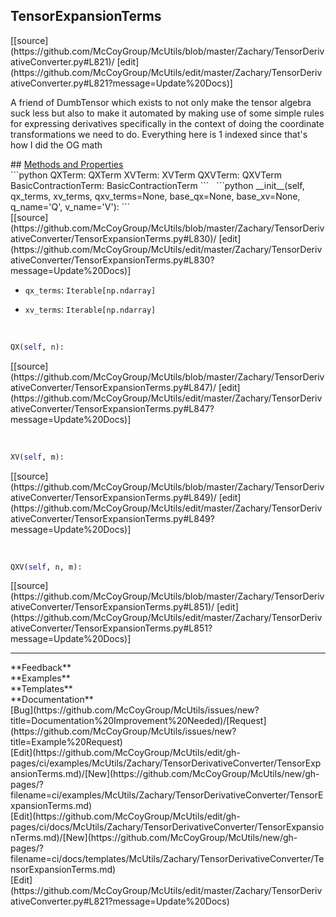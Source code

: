 ## <a id="McUtils.Zachary.TensorDerivativeConverter.TensorExpansionTerms">TensorExpansionTerms</a> 

<div class="docs-source-link" markdown="1">
[[source](https://github.com/McCoyGroup/McUtils/blob/master/Zachary/TensorDerivativeConverter.py#L821)/
[edit](https://github.com/McCoyGroup/McUtils/edit/master/Zachary/TensorDerivativeConverter.py#L821?message=Update%20Docs)]
</div>

A friend of DumbTensor which exists
to not only make the tensor algebra suck less but also
to make it automated by making use of some simple rules
for expressing derivatives specifically in the context of
doing the coordinate transformations we need to do.
Everything here is 1 indexed since that's how I did the OG math







<div class="collapsible-section">
 <div class="collapsible-section collapsible-section-header" markdown="1">
## <a class="collapse-link" data-toggle="collapse" href="#methods" markdown="1"> Methods and Properties</a> <a class="float-right" data-toggle="collapse" href="#methods"><i class="fa fa-chevron-down"></i></a>
 </div>
 <div class="collapsible-section collapsible-section-body collapse show" id="methods" markdown="1">
 ```python
QXTerm: QXTerm
XVTerm: XVTerm
QXVTerm: QXVTerm
BasicContractionTerm: BasicContractionTerm
```
<a id="McUtils.Zachary.TensorDerivativeConverter.TensorExpansionTerms.__init__" class="docs-object-method">&nbsp;</a> 
```python
__init__(self, qx_terms, xv_terms, qxv_terms=None, base_qx=None, base_xv=None, q_name='Q', v_name='V'): 
```
<div class="docs-source-link" markdown="1">
[[source](https://github.com/McCoyGroup/McUtils/blob/master/Zachary/TensorDerivativeConverter/TensorExpansionTerms.py#L830)/
[edit](https://github.com/McCoyGroup/McUtils/edit/master/Zachary/TensorDerivativeConverter/TensorExpansionTerms.py#L830?message=Update%20Docs)]
</div>

  - `qx_terms`: `Iterable[np.ndarray]`
    > 
  - `xv_terms`: `Iterable[np.ndarray]`
    >


<a id="McUtils.Zachary.TensorDerivativeConverter.TensorExpansionTerms.QX" class="docs-object-method">&nbsp;</a> 
```python
QX(self, n): 
```
<div class="docs-source-link" markdown="1">
[[source](https://github.com/McCoyGroup/McUtils/blob/master/Zachary/TensorDerivativeConverter/TensorExpansionTerms.py#L847)/
[edit](https://github.com/McCoyGroup/McUtils/edit/master/Zachary/TensorDerivativeConverter/TensorExpansionTerms.py#L847?message=Update%20Docs)]
</div>


<a id="McUtils.Zachary.TensorDerivativeConverter.TensorExpansionTerms.XV" class="docs-object-method">&nbsp;</a> 
```python
XV(self, m): 
```
<div class="docs-source-link" markdown="1">
[[source](https://github.com/McCoyGroup/McUtils/blob/master/Zachary/TensorDerivativeConverter/TensorExpansionTerms.py#L849)/
[edit](https://github.com/McCoyGroup/McUtils/edit/master/Zachary/TensorDerivativeConverter/TensorExpansionTerms.py#L849?message=Update%20Docs)]
</div>


<a id="McUtils.Zachary.TensorDerivativeConverter.TensorExpansionTerms.QXV" class="docs-object-method">&nbsp;</a> 
```python
QXV(self, n, m): 
```
<div class="docs-source-link" markdown="1">
[[source](https://github.com/McCoyGroup/McUtils/blob/master/Zachary/TensorDerivativeConverter/TensorExpansionTerms.py#L851)/
[edit](https://github.com/McCoyGroup/McUtils/edit/master/Zachary/TensorDerivativeConverter/TensorExpansionTerms.py#L851?message=Update%20Docs)]
</div>
 </div>
</div>












---


<div markdown="1" class="text-secondary">
<div class="container">
  <div class="row">
   <div class="col" markdown="1">
**Feedback**   
</div>
   <div class="col" markdown="1">
**Examples**   
</div>
   <div class="col" markdown="1">
**Templates**   
</div>
   <div class="col" markdown="1">
**Documentation**   
</div>
   <div class="col" markdown="1">
   
</div>
   <div class="col" markdown="1">
   
</div>
   <div class="col" markdown="1">
   
</div>
</div>
  <div class="row">
   <div class="col" markdown="1">
[Bug](https://github.com/McCoyGroup/McUtils/issues/new?title=Documentation%20Improvement%20Needed)/[Request](https://github.com/McCoyGroup/McUtils/issues/new?title=Example%20Request)   
</div>
   <div class="col" markdown="1">
[Edit](https://github.com/McCoyGroup/McUtils/edit/gh-pages/ci/examples/McUtils/Zachary/TensorDerivativeConverter/TensorExpansionTerms.md)/[New](https://github.com/McCoyGroup/McUtils/new/gh-pages/?filename=ci/examples/McUtils/Zachary/TensorDerivativeConverter/TensorExpansionTerms.md)   
</div>
   <div class="col" markdown="1">
[Edit](https://github.com/McCoyGroup/McUtils/edit/gh-pages/ci/docs/McUtils/Zachary/TensorDerivativeConverter/TensorExpansionTerms.md)/[New](https://github.com/McCoyGroup/McUtils/new/gh-pages/?filename=ci/docs/templates/McUtils/Zachary/TensorDerivativeConverter/TensorExpansionTerms.md)   
</div>
   <div class="col" markdown="1">
[Edit](https://github.com/McCoyGroup/McUtils/edit/master/Zachary/TensorDerivativeConverter.py#L821?message=Update%20Docs)   
</div>
   <div class="col" markdown="1">
   
</div>
   <div class="col" markdown="1">
   
</div>
   <div class="col" markdown="1">
   
</div>
</div>
</div>
</div>